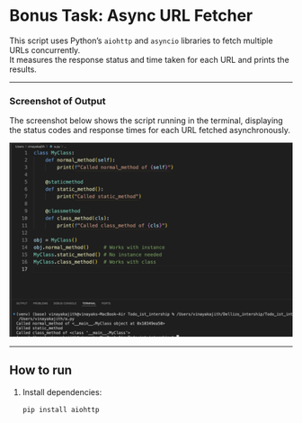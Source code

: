# Bonus Task: Async URL Fetcher

This script uses Python’s `aiohttp` and `asyncio` libraries to fetch multiple URLs concurrently.  
It measures the response status and time taken for each URL and prints the results.

---

### Screenshot of Output

The screenshot below shows the script running in the terminal, displaying the status codes and response times for each URL fetched asynchronously.

![Async Task Output](Async_output.png)

---

## How to run

1. Install dependencies:  
   ```bash
   pip install aiohttp
